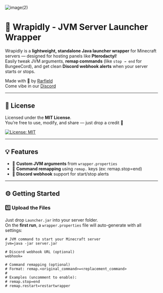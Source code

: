 ![image(2)](https://github.com/user-attachments/assets/ffa35a17-44a4-4f5f-aed9-cfc5f35c009d)

# 🚀 Wrapidly - JVM Server Launcher Wrapper

Wrapidly is a **lightweight, standalone Java launcher wrapper** for Minecraft servers — designed for hosting panels like **Pterodactyl**!  
Easily tweak JVM arguments, **remap commands** (like `stop → end` for BungeeCord), and get clean **Discord webhook alerts** when your server starts or stops.

Made with 💖 by [Rarfield](https://youtube.com/@Rarfield)  
Come vibe in our [Discord](https://discord.gg/3BGG8tcvVR)

---

## 📜 License

Licensed under the **MIT License**.  
You’re free to use, modify, and share — just drop a credit 🙌

[![License: MIT](https://img.shields.io/badge/License-MIT-yellow.svg)](https://opensource.org/licenses/MIT)

---

## 💡 Features

- 🧠 **Custom JVM arguments** from `wrapper.properties`
- 🔄 **Command remapping** using `remap.` keys (ex: remap.stop=end)
- 📣 **Discord webhook** support for start/stop alerts

---

## ⚙️ Getting Started

### 1️⃣ Upload the Files

Just drop `Launcher.jar` into your server folder.  
On the **first run**, a `wrapper.properties` file will auto-generate with all settings:

```properties
# JVM command to start your Minecraft server
jvm=java -jar server.jar

# Discord webhook URL (optional)
webhook=

# Command remapping (optional)
# Format: remap.<original_command>=<replacement_command>
# 
# Examples (uncomment to enable):
# remap.stop=end
# remap.restart=restartwrapper
